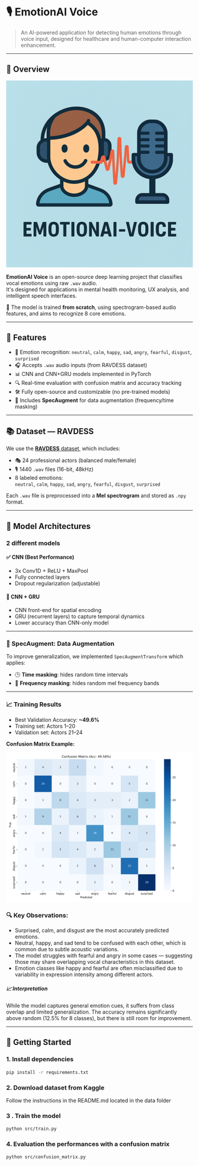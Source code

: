 # 🎙️ EmotionAI Voice

> An AI-powered application for detecting human emotions through voice input, designed for healthcare and human-computer interaction enhancement.

---

## 🚀 Overview
![Main Preview](assets/img/main.png)

**EmotionAI Voice** is an open-source deep learning project that classifies vocal emotions using raw `.wav` audio.  
It's designed for applications in mental health monitoring, UX analysis, and intelligent speech interfaces.

🔬 The model is trained **from scratch**, using spectrogram-based audio features, and aims to recognize 8 core emotions.

---

## 🎯 Features

- 🧠 Emotion recognition: `neutral`, `calm`, `happy`, `sad`, `angry`, `fearful`, `disgust`, `surprised`
- 🎧 Accepts `.wav` audio inputs (from RAVDESS dataset)
- 📊 CNN and CNN+GRU models implemented in PyTorch
- 🔍 Real-time evaluation with confusion matrix and accuracy tracking
- 🛠️ Fully open-source and customizable (no pre-trained models)
- 🧪 Includes **SpecAugment** for data augmentation (frequency/time masking)

---

## 📚 Dataset — RAVDESS

We use the [**RAVDESS** dataset](https://zenodo.org/record/1188976), which includes:

- 🎭 24 professional actors (balanced male/female)
- 🎙️ 1440 `.wav` files (16-bit, 48kHz)
- 8 labeled emotions:  
  `neutral`, `calm`, `happy`, `sad`, `angry`, `fearful`, `disgust`, `surprised`

Each `.wav` file is preprocessed into a **Mel spectrogram** and stored as `.npy` format.

---

## 🧠 Model Architectures

### 2 different models
#### ✅ CNN (Best Performance)
- 3x Conv1D + ReLU + MaxPool
- Fully connected layers
- Dropout regularization (adjustable)

#### 🔁 CNN + GRU
- CNN front-end for spatial encoding
- GRU (recurrent layers) to capture temporal dynamics
- Lower accuracy than CNN-only model

---

### 🧪 SpecAugment: Data Augmentation

To improve generalization, we implemented `SpecAugmentTransform` which applies:

- 🕒 **Time masking**: hides random time intervals
- 📡 **Frequency masking**: hides random mel frequency bands

---

### 📈 Training Results

- Best Validation Accuracy: **~49.6%**
- Training set: Actors 1–20
- Validation set: Actors 21–24


**Confusion Matrix Example:**

<img src="figures/confusion_matrix.png" alt="ConfusionMatrix" width="700">

### 🔍 Key Observations:
- Surprised, calm, and disgust are the most accurately predicted emotions.
- Neutral, happy, and sad tend to be confused with each other, which is common due to subtle acoustic variations.
- The model struggles with fearful and angry in some cases — suggesting those may share overlapping vocal characteristics in this dataset.
- Emotion classes like happy and fearful are often misclassified due to variability in expression intensity among different actors.

##### 📈 Interpretation
While the model captures general emotion cues, it suffers from class overlap and limited generalization. The accuracy remains significantly above random (12.5% for 8 classes), but there is still room for improvement.

---

## 🚀 Getting Started

### 1. Install dependencies

```bash
pip install -r requirements.txt
```

### 2. Download dataset from Kaggle

Follow the instructions in the README.md located in the data folder

### 3 . Train the model

```bash
python src/train.py
```

### 4.  Evaluation the performances with a confusion matrix

```bash
python src/confusion_matrix.py
```


